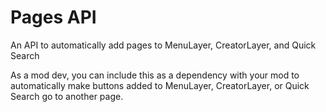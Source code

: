 # Pages API

An API to automatically add pages to MenuLayer, CreatorLayer, and Quick Search 

As a mod dev, you can include this as a dependency with your mod to automatically make buttons added to MenuLayer, CreatorLayer, or Quick Search go to another page.
